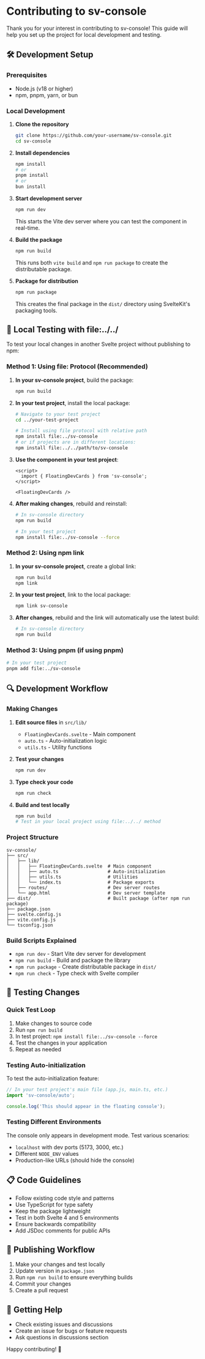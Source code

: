 # Contributing to sv-console

Thank you for your interest in contributing to sv-console! This guide will help you set up the project for local development and testing.

## 🛠️ Development Setup

### Prerequisites

- Node.js (v18 or higher)
- npm, pnpm, yarn, or bun

### Local Development

1. **Clone the repository**
   ```bash
   git clone https://github.com/your-username/sv-console.git
   cd sv-console
   ```

2. **Install dependencies**
   ```bash
   npm install
   # or
   pnpm install
   # or
   bun install
   ```

3. **Start development server**
   ```bash
   npm run dev
   ```
   This starts the Vite dev server where you can test the component in real-time.

4. **Build the package**
   ```bash
   npm run build
   ```
   This runs both `vite build` and `npm run package` to create the distributable package.

5. **Package for distribution**
   ```bash
   npm run package
   ```
   This creates the final package in the `dist/` directory using SvelteKit's packaging tools.

## 🧪 Local Testing with file:../../

To test your local changes in another Svelte project without publishing to npm:

### Method 1: Using file: Protocol (Recommended)

1. **In your sv-console project**, build the package:
   ```bash
   npm run build
   ```

2. **In your test project**, install the local package:
   ```bash
   # Navigate to your test project
   cd ../your-test-project
   
   # Install using file protocol with relative path
   npm install file:../sv-console
   # or if projects are in different locations:
   npm install file:../../path/to/sv-console
   ```

3. **Use the component in your test project**:
   ```svelte
   <script>
     import { FloatingDevCards } from 'sv-console';
   </script>

   <FloatingDevCards />
   ```

4. **After making changes**, rebuild and reinstall:
   ```bash
   # In sv-console directory
   npm run build
   
   # In your test project
   npm install file:../sv-console --force
   ```

### Method 2: Using npm link

1. **In your sv-console project**, create a global link:
   ```bash
   npm run build
   npm link
   ```

2. **In your test project**, link to the local package:
   ```bash
   npm link sv-console
   ```

3. **After changes**, rebuild and the link will automatically use the latest build:
   ```bash
   # In sv-console directory
   npm run build
   ```

### Method 3: Using pnpm (if using pnpm)

```bash
# In your test project
pnpm add file:../sv-console
```

## 🔍 Development Workflow

### Making Changes

1. **Edit source files** in `src/lib/`
   - `FloatingDevCards.svelte` - Main component
   - `auto.ts` - Auto-initialization logic
   - `utils.ts` - Utility functions

2. **Test your changes**
   ```bash
   npm run dev
   ```

3. **Type check your code**
   ```bash
   npm run check
   ```

4. **Build and test locally**
   ```bash
   npm run build
   # Test in your local project using file:../../ method
   ```

### Project Structure

```
sv-console/
├── src/
│   ├── lib/
│   │   ├── FloatingDevCards.svelte  # Main component
│   │   ├── auto.ts                  # Auto-initialization
│   │   ├── utils.ts                 # Utilities
│   │   └── index.ts                 # Package exports
│   ├── routes/                      # Dev server routes
│   └── app.html                     # Dev server template
├── dist/                            # Built package (after npm run package)
├── package.json
├── svelte.config.js
├── vite.config.js
└── tsconfig.json
```

### Build Scripts Explained

- `npm run dev` - Start Vite dev server for development
- `npm run build` - Build and package the library
- `npm run package` - Create distributable package in `dist/`
- `npm run check` - Type check with Svelte compiler

## 🐛 Testing Changes

### Quick Test Loop

1. Make changes to source code
2. Run `npm run build` 
3. In test project: `npm install file:../sv-console --force`
4. Test the changes in your application
5. Repeat as needed

### Testing Auto-initialization

To test the auto-initialization feature:

```javascript
// In your test project's main file (app.js, main.ts, etc.)
import 'sv-console/auto';

console.log('This should appear in the floating console');
```

### Testing Different Environments

The console only appears in development mode. Test various scenarios:

- `localhost` with dev ports (5173, 3000, etc.)
- Different `NODE_ENV` values
- Production-like URLs (should hide the console)

## 📋 Code Guidelines

- Follow existing code style and patterns
- Use TypeScript for type safety
- Keep the package lightweight
- Test in both Svelte 4 and 5 environments
- Ensure backwards compatibility
- Add JSDoc comments for public APIs

## 🚀 Publishing Workflow

1. Make your changes and test locally
2. Update version in `package.json`
3. Run `npm run build` to ensure everything builds
4. Commit your changes
5. Create a pull request

## 🤝 Getting Help

- Check existing issues and discussions
- Create an issue for bugs or feature requests
- Ask questions in discussions section

Happy contributing! 🎉
